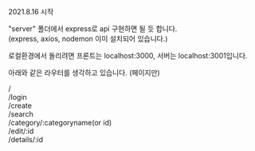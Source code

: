 2021.8.16 시작

"server" 폴더에서 express로 api 구현하면 될 듯 합니다.  
(express, axios, nodemon 이미 설치되어 있습니다.)

로컬환경에서 돌리려면 
프론트는 localhost:3000, 서버는 localhost:3001입니다.

아래와 같은 라우터를 생각하고 있습니다. (페이지만)

/  
/login  
/create  
/search  
/category/:categoryname(or id)  
/edit/:id  
/details/:id  

